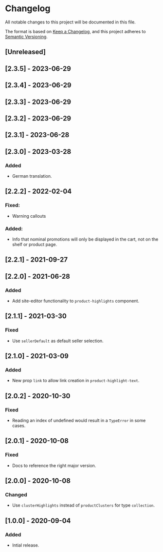 # Changelog

All notable changes to this project will be documented in this file.

The format is based on [Keep a Changelog](https://keepachangelog.com/en/1.0.0/),
and this project adheres to [Semantic Versioning](https://semver.org/spec/v2.0.0.html).

## [Unreleased]

## [2.3.5] - 2023-06-29

## [2.3.4] - 2023-06-29

## [2.3.3] - 2023-06-29

## [2.3.2] - 2023-06-29

## [2.3.1] - 2023-06-28

## [2.3.0] - 2023-03-28

### Added

- German translation.

## [2.2.2] - 2022-02-04
### Fixed:
- Warning callouts
### Added:
- Info that nominal promotions will only be displayed in the cart, not on the shelf or product page.

## [2.2.1] - 2021-09-27

## [2.2.0] - 2021-06-28
### Added
- Add site-editor functionality to `product-highlights` component.

## [2.1.1] - 2021-03-30
### Fixed
- Use `sellerDefault` as default seller selection.

## [2.1.0] - 2021-03-09

### Added
- New prop `link` to allow link creation in `product-highlight-text`.

## [2.0.2] - 2020-10-30

### Fixed

- Reading an index of undefined would result in a `TypeError` in some cases.

## [2.0.1] - 2020-10-08

### Fixed

- Docs to reference the right major version.

## [2.0.0] - 2020-10-08

### Changed

- Use `clusterHighlights` instead of `productClusters` for type `collection`.

## [1.0.0] - 2020-09-04

### Added

- Intial release.
